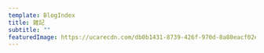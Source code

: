```yaml
---
template: BlogIndex
title: 雑記
subtitle: ""
featuredImage: https://ucarecdn.com/db0b1431-8739-426f-970d-8a80eacf02ef/-/preview/-/rotate/270/
---
```

